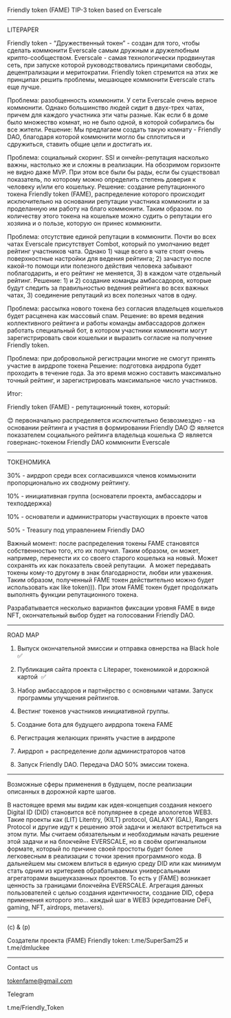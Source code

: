
  Friendly token (FAME) TIP-3 token based on Everscale 

**********************************************************


LITEPAPER 

Friendly token - “Дружественный токен” - создан для того, чтобы сделать коммюнити Everscale самым дружным и дружелюбным крипто-сообществом. Everscale - самая технологически продвинутая сеть, при запуске которой руководствовались принципами свободы, децентрализации и меритократии. Friendly token стремится на этих же принципах решить проблемы, мешающее коммюнити Everscale стать еще лучше.


Проблема: разобщенность коммюнити.
У сети Everscale очень верное коммюнити. Однако большинство людей сидит в двух-трех чатах, причем для каждого участника эти чаты разные. Как если б в доме было множество комнат, но не было одной, в которой собирались бы все жители. 
Решение: Мы предлагаем создать такую комнату - Friendly DAO, благодаря которой коммюнити могло бы сплотиться и сдружиться, ставить общие цели и достигать их.


Проблема: социальный скоринг.
SSI и ончейн-репутация насколько важны, настолько же и сложны в реализации. На обозримом горизонте не видно даже MVP. При этом все были бы рады, если бы существовал показатель, по которому можно определить степень доверия к человеку и/или его кошельку.
Решение: создание репутационного токена Friendly token (FAME), распределение которого происходит исключительно на основании репутации участника коммюнити и за проделанную им работу на благо коммюнити. Таким образом. по количеству этого токена на кошельке можно судить о репутации его хозяина и о пользе, которую он принес коммюнити.


Проблема: отсутствие единой репутации в коммюнити.
Почти во всех чатах Everscale присутствует Combot, который по умолчанию ведет рейтинг участников чата. Однако 1) чаще всего в чате стоят очень поверхностные настройки для ведения рейтинга; 2) зачастую после какой-то помощи или полезного действия человека забывают поблагодарить, и его рейтинг не меняется, 3) в каждом чате отдельный рейтинг.
Решение: 1) и 2) создание команды амбассадоров, которые будут следить за правильностью ведения рейтинга во всех важных чатах, 3) соединение репутаций из всех полезных чатов в одну.


Проблема: рассылка нового токена без согласия владельцев кошельков будет расценена как массовый спам.
Решение: во время ведения коллективного рейтинга и работы команды амбассадоров должен работать специальный бот, в котором участники коммюнити могут зарегистрировать свои кошельки и выразить согласие на получение Friendly token.


Проблема: при добровольной регистрации многие не смогут принять участие в аирдропе токена
Решение: подготовка аирдропа будет проходить в течение года. За это время можно составить максимально точный рейтинг, и зарегистрировать максимальное число участников.

Итог:

Friendly token (FAME) - репутационный токен, который:

😊 первоначально распределяется исключительно безвозмездно - на основании рейтинга и участия в формировании Friendly DAO
😊 является показателем социального рейтинга владельца кошелька
😊 является говернанс-токеном Friendly DAO коммюнити Everscale

*******************************************************

ТОКЕНОМИКА

30% - аирдроп среди всех согласившихся членов коммьюнити пропорционально их сводному рейтингу.

10% - инициативная группа (основатели проекта, амбассадоры и техподдержка)

10% - основатели и администраторы участвующих в проекте чатов


50% - Treasury под управлением Friendly DAO

Важный момент: после распределения токены FAME становятся собственностью того, кто их получил. Таким образом, он может, например, перенести их со своего старого кошелька на новый. Может сохранять их как показатель своей репутации.  А может передавать токены кому-то другому в знак благодарности, любви или уважения. Таким образом, полученный FAME токен действительно можно будет использовать как like token))). При этом FAME токен будет продолжать выполнять функции репутационного токена.

Разрабатывается несколько вариантов фиксации уровня FAME в виде NFT, окончательный выбор будет на голосовании Friendly DAO.

*******************************************************

ROAD MAP

1. Выпуск окончательной эмиссии и отправка овнерства на Black hole ✅

2. Публикация сайта проекта с Litepaper, токеномикой и дорожной картой  ✅

3. Набор амбассадоров и партнёрство с основными чатами. Запуск программы улучшения рейтингов.

4. Вестинг токенов участников инициативной группы. 

5. Создание бота для будущего аирдропа токена FAME

5. Регистрация желающих принять участие в аирдропе

6. Аирдроп + распределение доли администраторов чатов

7.  Запуск Friendly DAO. Передача DAO 50% эмиссии токена.


*****************************************************

Возможные сферы применения в будущем, после реализации описанных в дорожной карте шагов. 

В настоящее время мы видим как идея-концепция создания некоего Digital ID (DID) становится всё популярнее в среде апологетов WEB3. Такие проекты как (LIT) Litentry, (KILT) protocol, GALAXY (GAL), Rangers Protocol и другие идут к решению этой задачи и желают встретиться на этом пути. Мы считаем обязательным и необходимым начать решение этой задачи и на блокчейне EVERSCALE, но в своём оригинальном формате, который по причине своей простоты будет более легковесным в реализации с точки зрения программного кода. В дальнейшем мы сможем влиться в единую среду DID или как минимум стать одним из критериев обрабатываемых универсальными агрегаторами вышеуказанных проектов. То есть у (FAME) возникает ценность за границами блокчейна EVERSCALE. Агрегация данных пользователей с целью создания идентичности, создание DID, сфера применения которого это... каждый шаг в WEB3 (кредитование DeFi, gaming, NFT, airdrops, metavers).


*****************************************************

(c) & (p) 

Создатели проекта (FAME) 
Friendly token:
t.me/SuperSam25 и t.me/dmluckee


*****************************************************
Contact us

tokenfame@gmail.com

Telegram

t.me/Friendly_Token


